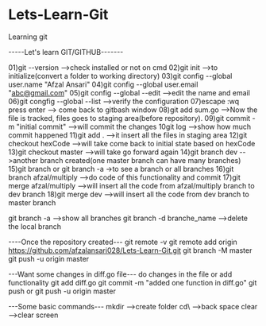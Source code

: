 # Lets-Learn-Git
Learning git

-----Let's learn GIT/GITHUB-------

01)git --version   -->check installed or not on cmd
02)git init  -->to initialize(convert a folder to working directory)
03)git config --global user.name "Afzal Ansari"
04)git config --global user.email "abc@gmail.com"
05)git config --global --edit  -->edit the name and email
06)git congfig --global --list  -->verify the configuration
07)escape :wq press enter  --> come back to gitbash window
08)git add sum.go  -->Now the file is tracked, files goes to staging area(before repository).
09)git commit -m "initial commit"  -->will commit the changes
10git log  -->show how much commit happened
11)git add . -->it insert all the files in staging area
12)git checkout hexCode  -->will take come back to initial state based on hexCode
13)git checkout master   -->will take go forward again
14)git branch dev    -->another branch created(one master branch can have many branches)
15)git branch or git branch -a   ->to see a branch or all branches
16)git branch afzal/multiply  -->do code of this functionality and commit
17)git merge afzal/multiply  -->will insert all the code from afzal/multiply branch to dev branch
18)git merge dev             -->will insert all the code from dev branch to master branch


git branch -a  -->show all branches
git branch -d branche_name  -->delete the local branch


----Once the repository created---
git remote -v
git remote add origin https://github.com/afzalansari028/Lets-Learn-Git.git
git branch -M master
git push -u origin master


---Want some changes in diff.go file---
do changes in the file or add functionality
git add diff.go
git commit -m "added one function in diff.go"
git push or  git push -u origin master




---Some basic commands---
mkdir -->create folder
cd\   -->back space
clear -->clear screen
